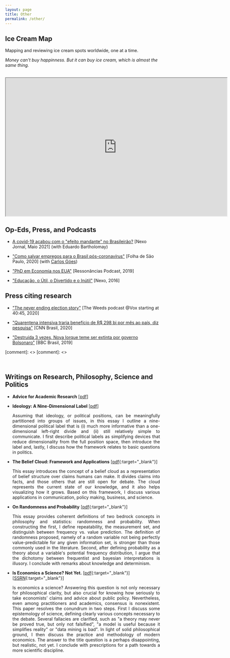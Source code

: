 ```yaml
---
layout: page
title: Other
permalink: /other/
---
```


## Ice Cream Map

Mapping and reviewing ice cream spots worldwide, one at a time.

_Money can't buy happinness. But it can buy ice cream, which is almost the same thing._

<br>
<iframe src="https://www.google.com/maps/d/u/0/embed?mid=1p4BP4juwU4Jlq3GjpcGG50a5ZL_r_hVy" width="720" height="450"></iframe>

<br>

## Op-Eds, Press, and Podcasts

- [A covid-19 acabou com o "efeito mandante" no Brasileirão?](https://www.nexojornal.com.br/ensaio/2021/A-covid-19-acabou-com-o-%E2%80%98efeito-mandante%E2%80%99-no-Brasileir%C3%A3o) [Nexo Jornal, Maio 2021] (with Eduardo Bartholomay)

- ["Como salvar empregos para o Brasil pós-coronavírus"](https://www1.folha.uol.com.br/mercado/2020/03/como-salvar-empregos-para-o-brasil-pos-coronavirus.shtml)  [Folha de São Paulo, 2020] (with [Carlos Góes](https://carlosgoes.com/))

- ["PhD em Economia nos EUA"](https://open.spotify.com/episode/1rhl7RCedUeninvjYfrKYH?si=wiR17Hk9RJGez6a3Z4jrFQ) [Ressonâncias Podcast, 2019]

- ["Educação, o Útil, o Divertido e o Inútil"](https://www.nexojornal.com.br/ensaio/2016/Educa%C3%A7%C3%A3o-o-%C3%BAtil-o-divertido-e-o-in%C3%BAtil) [Nexo, 2016] 

## Press citing research

- ["The never ending election story"](https://open.spotify.com/episode/0QluGZdvuc5lFtt2ygnEtC?si=gKVrkA3ZRKexAFTMAmfl5w) [The Weeds podcast @Vox starting at 40:45, 2020]

- ["Quarentena intensiva traria benefício de R$ 298 bi por mês ao país, diz pesquisa"](https://www.cnnbrasil.com.br/nacional/2020/04/22/quarentena-intensiva-traria-beneficio-de-r-298-bi-por-mes-ao-pais-diz-pesquisa) [CNN Brasil, 2020]

- ["Destruída 3 vezes, Nova Iorque teme ser extinta por governo Bolsonaro"](https://www.bbc.com/portuguese/brasil-50402258) [BBC Brasil, 2019]


[comment]: <> [comment]: <> 

<br>

## Writings on Research, Philosophy, Science and Politics

- **Advice for Academic Research** [[pdf](/files/papers/Dahis_Advice_Research.pdf)]

- **Ideology: A Nine-Dimensional Label** [[pdf](/files/papers/Dahis_Ideology.pdf)]
   
    <p style="text-align: justify;"> Assuming that ideology, or political positions, can be meaningfully partitioned into groups of issues, in this essay I outline a nine-dimensional political label that is (i) much more informative than a one-dimensional left-right divide and (ii) still relatively simple to communicate. I first describe political labels as simplifying devices that reduce dimensionality from the full position space, then introduce the label and, lastly, I discuss how the framework relates to basic questions in politics. </p>

- **The Belief Cloud: Framework and Applications** [[pdf](/files/papers/Dahis_BC.pdf){:target="_blank"}]
   
    <p style="text-align: justify;"> This essay introduces the concept of a belief cloud as a representation of belief structure over claims humans can make. It divides claims into facts, and those others that are still open for debate. The cloud represents the current state of our knowledge, and it also helps visualizing how it grows. Based on this framework, I discuss various applications in communication, policy making, business, and science. </p>

- **On Randomness and Probability** [[pdf](/files/papers/randomness_probability.pdf){:target="_blank"}]

    <p style="text-align: justify;"> This essay provides coherent definitions of two bedrock concepts in philosophy and statistics: randomness and probability. When constructing the first, I define repeatability, the measurement set, and distinguish between frequency vs. value prediction. The definition of randomness proposed, namely of a random variable not being perfectly value-predictable for any given information set, is stronger than those commonly used in the literature. Second, after defining probability as a theory about a variable's potential frequency distribution, I argue that the dichotomy between frequentist and bayesian interpretations is illusory. I conclude with remarks about knowledge and determinism. </p>

- **Is Economics a Science? Not Yet.** [[pdf](https://www.ricardodahis.com/files/papers/Dahis_IEAS.pdf){:target="_blank"}] [[SSRN](http://ssrn.com/abstract=3036961){:target="_blank"}]

    <p style="text-align: justify;"> Is economics a science? Answering this question is not only necessary for philosophical clarity, but also crucial for knowing how seriously to take economists’ claims and advice about public policy. Nevertheless, even among practitioners and academics, consensus is nonexistent. This paper resolves the conundrum in two steps. First I discuss some epistemology of science, defining clearly various concepts necessary to the debate. Several fallacies are clarified, such as "a theory may never be proved true, but only not falsified", "a model is useful because it simplifies reality" or "data mining is bad". In light of solid philosophical ground, I then discuss the practice and methodology of modern economics. The answer to the title question is a perhaps disappointing, but realistic, not yet. I conclude with prescriptions for a path towards a more scientific discipline.  </p>
